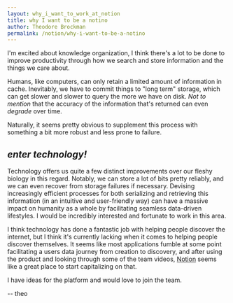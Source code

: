 ```yaml
---
layout: why_i_want_to_work_at_notion
title: why I want to be a notino
author: Theodore Brockman
permalink: /notion/why-i-want-to-be-a-notino
---
```

I'm excited about knowledge organization, I think there's a lot to be done to improve productivity through how we search and store information and the things we care about.

Humans, like computers, can only retain a limited amount of information in cache. Inevitably, we have to commit things to "long term" storage, which can get slower and slower to query the more we have on disk. *Not to mention* that the accuracy of the information that's returned can even *degrade* over time.

Naturally, it seems pretty obvious to supplement this process with something a bit more robust and less prone to failure. 

## *enter technology!*

Technology offers us quite a few distinct improvements over our fleshy biology in this regard. Notably, we can store a lot of bits pretty reliably, and we can even recover from storage failures if necessary. Devising increasingly efficient processes for both serializing and retrieving this information (in an intuitive and user-friendly way) can have a massive impact on humanity as a whole by facilitating seamless data-driven lifestyles. I would be incredibly interested and fortunate to work in this area.

I think technology has done a fantastic job with helping people discover the internet, but I think it's currently lacking when it comes to helping people discover themselves. It seems like most applications fumble at some point facilitating a users data journey from creation to discovery,
and after using the product and looking through some of the team videos, [Notion](https://notion.so) seems like a great place to start capitalizing on that.

I have ideas for the platform and would love to join the team.

-- theo